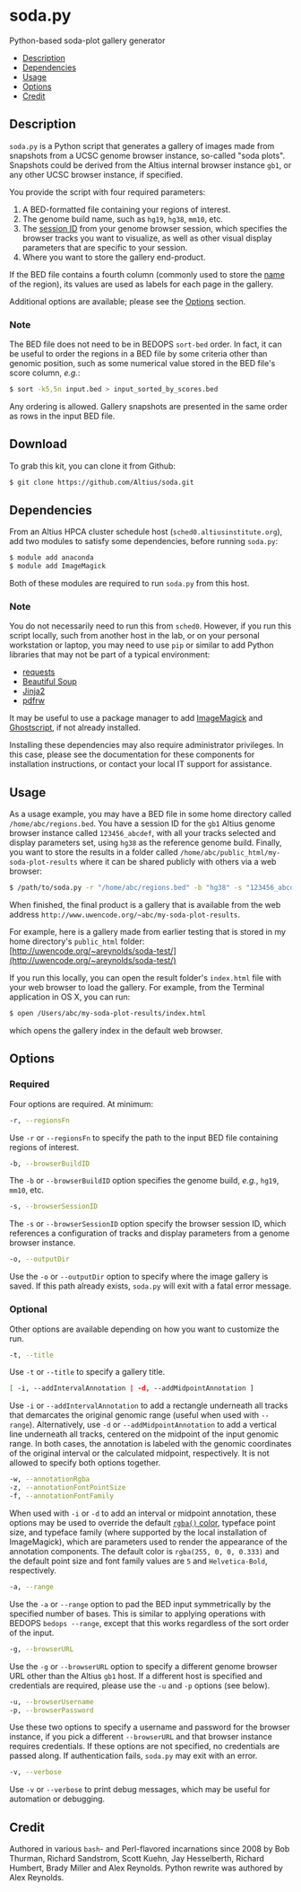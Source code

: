 # soda.py
Python-based soda-plot gallery generator

- [Description](#description)
- [Dependencies](#dependencies)
- [Usage](#usage)
- [Options](#options)
- [Credit](#credit)

## Description

`soda.py` is a Python script that generates a gallery of images made from snapshots from a UCSC genome browser instance, so-called "soda plots". Snapshots could be derived from the Altius internal browser instance `gb1`, or any other UCSC browser instance, if specified.

You provide the script with four required parameters:

1. A BED-formatted file containing your regions of interest.
2. The genome build name, such as `hg19`, `hg38`, `mm10`, etc.
3. The [session ID](https://genome.ucsc.edu/goldenpath/help/hgSessionHelp.html) from your genome browser session, which specifies the browser tracks you want to visualize, as well as other visual display parameters that are specific to your session.
4. Where you want to store the gallery end-product.

If the BED file contains a fourth column (commonly used to store the [name](https://genome.ucsc.edu/FAQ/FAQformat.html#format1) of the region), its values are used as labels for each page in the gallery.

Additional options are available; please see the [Options](#options) section.

### Note

The BED file does not need to be in BEDOPS `sort-bed` order. In fact, it can be useful to order the regions in a BED file by some criteria other than genomic position, such as some numerical value stored in the BED file's score column, *e.g.*:

```bash
$ sort -k5,5n input.bed > input_sorted_by_scores.bed
```

Any ordering is allowed. Gallery snapshots are presented in the same order as rows in the input BED file.

## Download

To grab this kit, you can clone it from Github:

```bash
$ git clone https://github.com/Altius/soda.git
```

## Dependencies

From an Altius HPCA cluster schedule host (`sched0.altiusinstitute.org`), add two modules to satisfy some dependencies, before running `soda.py`:

```bash
$ module add anaconda
$ module add ImageMagick
```

Both of these modules are required to run `soda.py` from this host.

### Note

You do not necessarily need to run this from `sched0`. However, if you run this script locally, such from another host in the lab, or on your personal workstation or laptop, you may need to use `pip` or similar to add Python libraries that may not be part of a typical environment:

* [requests](https://pypi.python.org/pypi/requests)
* [Beautiful Soup](https://pypi.python.org/pypi/beautifulsoup4)
* [Jinja2](https://pypi.python.org/pypi/Jinja2)
* [pdfrw](https://pypi.python.org/pypi/pdfrw)

It may be useful to use a package manager to add [ImageMagick](http://www.imagemagick.org) and [Ghostscript](http://www.ghostscript.com/), if not already installed.

Installing these dependencies may also require administrator privileges. In this case, please see the documentation for these components for installation instructions, or contact your local IT support for assistance.

## Usage

As a usage example, you may have a BED file in some home directory called `/home/abc/regions.bed`. You have a session ID for the `gb1` Altius genome browser instance called `123456_abcdef`, with all your tracks selected and display parameters set, using `hg38` as the reference genome build. Finally, you want to store the results in a folder called `/home/abc/public_html/my-soda-plot-results` where it can be shared publicly with others via a web browser:

```bash
$ /path/to/soda.py -r "/home/abc/regions.bed" -b "hg38" -s "123456_abcdef" -o "/home/abc/public_html/my-soda-plot-results"
```

When finished, the final product is a gallery that is available from the web address `http://www.uwencode.org/~abc/my-soda-plot-results`.

For example, here is a gallery made from earlier testing that is stored in my home directory's `public_html` folder: [http://uwencode.org/~areynolds/soda-test/](http://uwencode.org/~areynolds/soda-test/)

If you run this locally, you can open the result folder's `index.html` file with your web browser to load the gallery. For example, from the Terminal application in OS X, you can run:

```bash
$ open /Users/abc/my-soda-plot-results/index.html
```

which opens the gallery index in the default web browser.

## Options

### Required

Four options are required. At minimum:

```bash
-r, --regionsFn
```

Use `-r` or `--regionsFn` to specify the path to the input BED file containing regions of interest.

```bash
-b, --browserBuildID
```

The `-b` or `--browserBuildID` option specifies the genome build, *e.g.*, `hg19`, `mm10`, etc.

```bash
-s, --browserSessionID
```

The `-s` or `--browserSessionID` option specify the browser session ID, which references a configuration of tracks and display parameters from a genome browser instance.

```bash
-o, --outputDir
```

Use the `-o` or `--outputDir` option to specify where the image gallery is saved. If this path already exists, `soda.py` will exit with a fatal error message.

### Optional

Other options are available depending on how you want to customize the run.

```bash
-t, --title
```

Use `-t` or `--title` to specify a gallery title.

```bash
[ -i, --addIntervalAnnotation | -d, --addMidpointAnnotation ]
```

Use `-i` or `--addIntervalAnnotation` to add a rectangle underneath all tracks that demarcates the original genomic range (useful when used with `--range`). Alternatively, use `-d` or `--addMidpointAnnotation` to add a vertical line underneath all tracks, centered on the midpoint of the input genomic range. In both cases, the annotation is labeled with the genomic coordinates of the original interval or the calculated midpoint, respectively. It is not allowed to specify both options together.

```bash
-w, --annotationRgba
-z, --annotationFontPointSize
-f, --annotationFontFamily
```

When used with `-i` or `-d` to add an interval or midpoint annotation, these options may be used to override the default [`rgba()` color](http://www.w3schools.com/cssref/css_colors_legal.asp), typeface point size, and typeface family (where supported by the local installation of ImageMagick), which are parameters used to render the appearance of the annotation components. The default color is `rgba(255, 0, 0, 0.333)` and the default point size and font family values are `5` and `Helvetica-Bold`, respectively. 

```bash
-a, --range
```

Use the `-a` or `--range` option to pad the BED input symmetrically by the specified number of bases. This is similar to applying operations with BEDOPS `bedops --range`, except that this works regardless of the sort order of the input.

```bash
-g, --browserURL
```

Use the `-g` or `--browserURL` option to specify a different genome browser URL other than the Altius `gb1` host. If a different host is specified and credentials are required, please use the `-u` and `-p` options (see below).

```bash
-u, --browserUsername
-p, --browserPassword
```

Use these two options to specify a username and password for the browser instance, if you pick a different `--browserURL` and that browser instance requires credentials. If these options are not specified, no credentials are passed along. If authentication fails, `soda.py` may exit with an error.

```bash
-v, --verbose
```

Use `-v` or `--verbose` to print debug messages, which may be useful for automation or debugging.

## Credit

Authored in various `bash`- and Perl-flavored incarnations since 2008 by Bob Thurman, Richard Sandstrom, Scott Kuehn, Jay Hesselberth, Richard Humbert, Brady Miller and Alex Reynolds. Python rewrite was authored by Alex Reynolds.
